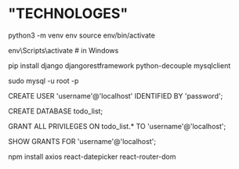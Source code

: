 
<!-- PROJECT NAME :"TODO LIST MANAGEMENT SYSTEM " -->
  <h1> "TECHNOLOGES"</h1>
<!-- BAKEND: -->


python3 -m venv env
source env/bin/activate


env\Scripts\activate  # in Windows

pip install django djangorestframework python-decouple mysqlclient


<!------------- STEPS FOR MYSQL DATABASE  --------------------->

<!-- start mysql -->
sudo mysql -u root -p

<!-- create a user by adding  username and password -->
CREATE USER 'username'@'localhost' IDENTIFIED BY 'password';

<!-- create database todolist -->
CREATE DATABASE todo_list;

<!-- Grant user the privilages of the DB -->
GRANT ALL PRIVILEGES ON todo_list.* TO 'username'@'localhost';

<!-- chke privilages are granted -->
SHOW GRANTS FOR 'username'@'localhost';

<!-- --------------------------- -->

<!------------------ FRONTEND SIDE-------------------- -->
npm install axios react-datepicker react-router-dom

